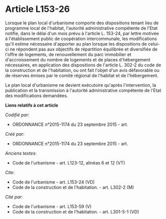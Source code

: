 # Article L153-26

Lorsque le plan local d'urbanisme comporte des dispositions tenant lieu de programme local de l'habitat, l'autorité
administrative compétente de l'Etat notifie, dans le délai d'un mois prévu à l'article L. 153-24, par lettre motivée à
l'établissement public de coopération intercommunale, les modifications qu'il estime nécessaire d'apporter au plan lorsque
les dispositions de celui-ci ne répondent pas aux objectifs de répartition équilibrée et diversifiée de l'offre de logements,
de renouvellement du parc immobilier et d'accroissement du nombre de logements et de places d'hébergement nécessaires, en
application des dispositions de l'article L. 302-2 du code de la construction et de l'habitation, ou ont fait l'objet d'un
avis défavorable ou de réserves émises par le comité régional de l'habitat et de l'hébergement. 

Le plan local d'urbanisme ne devient exécutoire qu'après l'intervention, la publication et la transmission à l'autorité
administrative compétente de l'Etat des modifications demandées.

**Liens relatifs à cet article**

_Codifié par_:

  - ORDONNANCE n°2015-1174 du 23 septembre 2015 - art.

_Créé par_:

  - ORDONNANCE n°2015-1174 du 23 septembre 2015 - art.

_Anciens textes_:

  - Code de l'urbanisme - art. L123-12, alinéas 6 et 12  (VT)

_Cite_:

  - Code de l'urbanisme - art. L153-24 (VD)
  - Code de la construction et de l'habitation. - art. L302-2 (M)

_Cité par_:

  - Code de l'urbanisme - art. L153-59 (V)
  - Code de la construction et de l'habitation. - art. L301-5-1 (VD)
